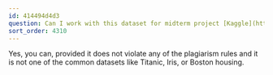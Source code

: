 ```yaml
---
id: 414494d4d3
question: Can I work with this dataset for midterm project [Kaggle](https://www.kaggle.com/datasets/kapoorprakhar/cardio-health-risk-assessment-dataset?)
sort_order: 4310
---
```


Yes, you can, provided it does not violate any of the plagiarism rules and it is not one of the common datasets like Titanic, Iris, or Boston housing.